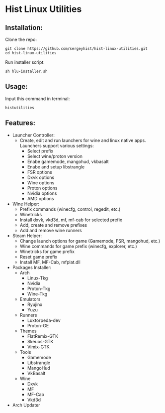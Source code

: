 # Hist Linux Utilities
## Installation:
Clone the repo:

    git clone https://github.com/sergeyhist/hist-linux-utilities.git
    cd hist-linux-utilities

Run installer script:

    sh hlu-installer.sh

## Usage:
Input this command in terminal:

    histutilities

## Features:
+ Launcher Controller:   
   - Create, edit and run launchers for wine and linux native apps. Launchers support various settings:   
     - Select prefix   
     - Select wine/proton version   
     - Enabe gamemode, mangohud, vkbasalt    
     - Enabe and setup libstrangle
     - FSR options
     - Dxvk options   
     - Wine options
     - Proton options
     - Nvidia options
     - AMD options
+ Wine Helper:   
   - Prefix commands (winecfg, control, regedit, etc.)   
   - Winetricks   
   - Install dxvk, vkd3d, mf, mf-cab for selected prefix
   - Add, create and remove prefixes   
   - Add and remove wine runners   
 + Steam Helper:     
   - Change launch options for game (Gamemode, FSR, mangohud, etc.)
   - Wine commands for game prefix (winecfg, explorer, etc.)  
   - Winetricks for game prefix   
   - Reset game prefix   
   - Install MF, MF-Cab, mfplat.dll
 + Packages Installer:
   - Arch
     - Linux-Tkg
     - Nvidia
     - Proton-Tkg
     - Wine-Tkg
   - Emulators
     - Ryujinx
     - Yuzu
   - Runners
     - Luxtorpeda-dev
     - Proton-GE
   - Themes
     - FlatRemix-GTK
     - Skeuos-GTK
     - Vimix-GTK
   - Tools
     - Gamemode
     - Libstrangle
     - MangoHud
     - VkBasalt
   - Wine
     - Dxvk
     - MF
     - MF-Cab
     - Vkd3d
  + Arch Updater   
